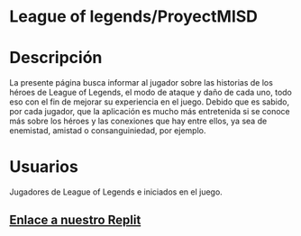 # League of legends/ProyectMISD
# Descripción
La presente página busca informar al jugador sobre las historias de los héroes de League of Legends, el modo de ataque y daño de cada uno, todo eso con el fin de mejorar su experiencia en el juego. Debido que es sabido, por cada jugador, que la aplicación es mucho más entretenida si se conoce más sobre los héroes y las conexiones que hay entre ellos, ya sea de enemistad, amistad o consanguiniedad, por ejemplo. 

# Usuarios
Jugadores de League of Legends e iniciados en el juego. 


## [Enlace a nuestro Replit](https://replit.com/@MarisolSolisFlores/MobileOfLegends)

